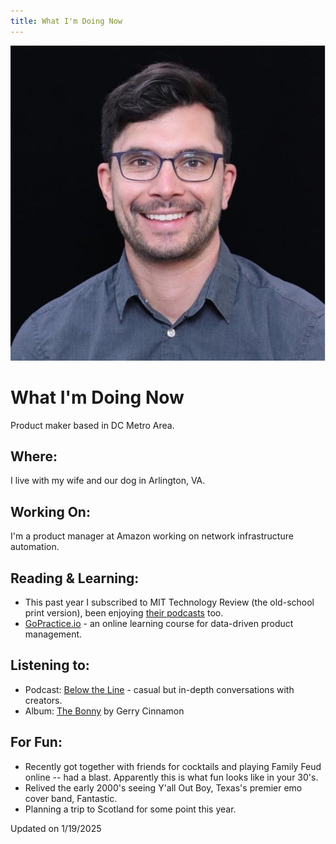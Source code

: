 ```yaml
---
title: What I'm Doing Now
---
```


<div class="hero">
    <img src="/assets/images/profile.jpeg" alt="Jacob Poterbin" class="profile-image">
    <div class="hero-content">
        <h1>What I'm Doing Now</h1>
        <p>Product maker based in DC Metro Area.</p>
    </div>
</div>

## Where:
I live with my wife and our dog in Arlington, VA.

## Working On:
I'm a product manager at Amazon working on network infrastructure automation.

## Reading & Learning:
- This past year I subscribed to MIT Technology Review (the old-school print version), been enjoying [their podcasts](https://www.technologyreview.com/podcasts) too.
- [GoPractice.io](https://gopractice.io) - an online learning course for data-driven product management.

## Listening to:
- Podcast: [Below the Line](https://belowtheline.com) - casual but in-depth conversations with creators.
- Album: [The Bonny](https://open.spotify.com/album/6OujNhvGQhJfDfcKLKLe7Y) by Gerry Cinnamon

## For Fun:
- Recently got together with friends for cocktails and playing Family Feud online -- had a blast. Apparently this is what fun looks like in your 30's.
- Relived the early 2000's seeing Y'all Out Boy, Texas's premier emo cover band, Fantastic.
- Planning a trip to Scotland for some point this year.

Updated on 1/19/2025